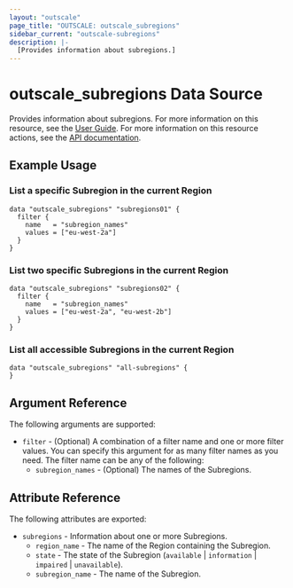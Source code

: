 ```yaml
---
layout: "outscale"
page_title: "OUTSCALE: outscale_subregions"
sidebar_current: "outscale-subregions"
description: |-
  [Provides information about subregions.]
---
```


# outscale_subregions Data Source

Provides information about subregions.
For more information on this resource, see the [User Guide](https://docs.outscale.com/en/userguide/About-Regions-Endpoints-and-Availability-Zones.html).
For more information on this resource actions, see the [API documentation](https://docs.outscale.com/api#readsubregions).

## Example Usage

### List a specific Subregion in the current Region

```hcl
data "outscale_subregions" "subregions01" {
  filter {
    name   = "subregion_names"
    values = ["eu-west-2a"]
  }
}
```

### List two specific Subregions in the current Region

```hcl
data "outscale_subregions" "subregions02" {
  filter {
    name   = "subregion_names"
    values = ["eu-west-2a", "eu-west-2b"]
  }
}
```
### List all accessible Subregions in the current Region

```hcl
data "outscale_subregions" "all-subregions" {
}
```

## Argument Reference

The following arguments are supported:

* `filter` - (Optional) A combination of a filter name and one or more filter values. You can specify this argument for as many filter names as you need. The filter name can be any of the following:
    * `subregion_names` - (Optional) The names of the Subregions.

## Attribute Reference

The following attributes are exported:

* `subregions` - Information about one or more Subregions.
    * `region_name` - The name of the Region containing the Subregion.
    * `state` - The state of the Subregion (`available` \| `information` \| `impaired` \| `unavailable`).
    * `subregion_name` - The name of the Subregion.

